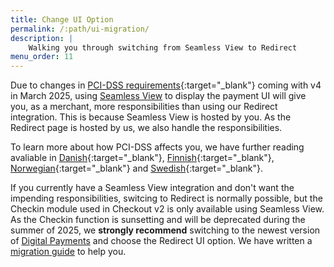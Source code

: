 ```yaml
---
title: Change UI Option
permalink: /:path/ui-migration/
description: |
    Walking you through switching from Seamless View to Redirect
menu_order: 11
---
```


Due to changes in [PCI-DSS requirements][pci]{:target="_blank"} coming with v4
in March 2025, using [Seamless View][seamless-view] to display the payment UI
will give you, as a merchant, more responsibilities than using our Redirect
integration. This is because Seamless View is hosted by you. As the Redirect
page is hosted by us, we also handle the responsibilities.

To learn more about how PCI-DSS affects you, we have further reading avaliable
in [Danish][da]{:target="_blank"}, [Finnish][fi]{:target="_blank"},
[Norwegian][no]{:target="_blank"} and [Swedish][se]{:target="_blank"}.

If you currently have a Seamless View integration and don't want the impending
responsibilities, switcing to Redirect is normally possible, but the Checkin
module used in Checkout v2 is only available using Seamless View. As the Checkin
function is sunsetting and will be deprecated during the summer of 2025, we
**strongly recommend** switching to the newest version of [Digital Payments][dp]
and choose the Redirect UI option. We have written a [migration guide][mp] to
help you.

[dp]: /checkout-v3/
[mp]: /checkout-v3/migration-guide/
[pci]: https://www.swedbankpay.se/globalassets/global-documents/risk-and-security/pci-dss-v4-0-saq-a-r2.pdf
[seamless-view]: /old-implementations/checkout-v2/payment-menu/#step-4-display-the-payment-menu
[da]: https://www.swedbankpay.dk/risiko-og-sikkerhed/pci-sadan-bliver-du-pavirketswe
[fi]: https://www.swedbankpay.fi/riskit-ja-turvallisuus/nain-pci-vaikuttaa-sinuun
[no]: https://www.swedbankpay.no/risiko-og-sikkerhet/pci-slik-pavirkes-dus
[se]: https://www.swedbankpay.se/risk-och-sakerhet/pci-sa-paverkas-du
